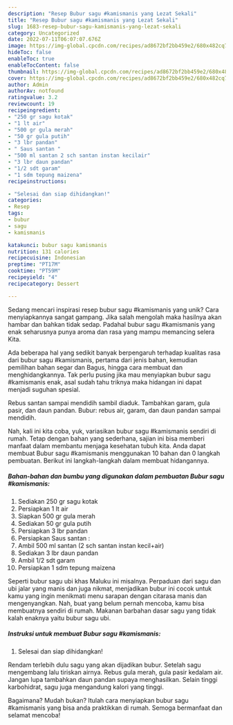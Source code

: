```yaml
---
description: "Resep Bubur sagu #kamismanis yang Lezat Sekali"
title: "Resep Bubur sagu #kamismanis yang Lezat Sekali"
slug: 1683-resep-bubur-sagu-kamismanis-yang-lezat-sekali
category: Uncategorized
date: 2022-07-11T06:07:07.676Z
image: https://img-global.cpcdn.com/recipes/ad8672bf2bb459e2/680x482cq70/bubur-sagu-kamismanis-foto-resep-utama.jpg
hideToc: false
enableToc: true
enableTocContent: false
thumbnail: https://img-global.cpcdn.com/recipes/ad8672bf2bb459e2/680x482cq70/bubur-sagu-kamismanis-foto-resep-utama.jpg
cover: https://img-global.cpcdn.com/recipes/ad8672bf2bb459e2/680x482cq70/bubur-sagu-kamismanis-foto-resep-utama.jpg
author: Admin
authorAv: notfound
ratingvalue: 3.2
reviewcount: 19
recipeingredient:
- "250 gr sagu kotak"
- "1 lt air"
- "500 gr gula merah"
- "50 gr gula putih"
- "3 lbr pandan"
- " Saus santan "
- "500 ml santan 2 sch santan instan kecilair"
- "3 lbr daun pandan"
- "1/2 sdt garam"
- "1 sdm tepung maizena"
recipeinstructions:

- "Selesai dan siap dihidangkan!"
categories:
- Resep
tags:
- bubur
- sagu
- kamismanis

katakunci: bubur sagu kamismanis 
nutrition: 131 calories
recipecuisine: Indonesian
preptime: "PT17M"
cooktime: "PT59M"
recipeyield: "4"
recipecategory: Dessert

---
```





Sedang mencari inspirasi resep bubur sagu #kamismanis yang unik? Cara menyiapkannya sangat gampang. Jika salah mengolah maka hasilnya akan hambar dan bahkan tidak sedap. Padahal bubur sagu #kamismanis yang enak seharusnya punya aroma dan rasa yang mampu memancing selera Kita.





Ada beberapa hal yang sedikit banyak berpengaruh terhadap kualitas rasa dari bubur sagu #kamismanis, pertama dari jenis bahan, kemudian pemilihan bahan segar dan Bagus, hingga cara membuat dan menghidangkannya. Tak perlu pusing jika mau menyiapkan bubur sagu #kamismanis enak,      asal sudah tahu triknya maka hidangan ini dapat menjadi suguhan spesial.














Rebus santan sampai mendidih sambil diaduk. Tambahkan garam, gula pasir, dan daun pandan. Bubur: rebus air, garam, dan daun pandan sampai mendidih.






Nah, kali ini kita coba, yuk, variasikan bubur sagu #kamismanis sendiri di rumah. Tetap dengan bahan yang sederhana, sajian ini bisa memberi manfaat dalam membantu menjaga kesehatan tubuh kita. Anda dapat membuat Bubur sagu #kamismanis menggunakan 10 bahan dan 0 langkah pembuatan. Berikut ini langkah-langkah dalam membuat hidangannya.

<!--inarticleads1-->

##### Bahan-bahan dan bumbu yang digunakan dalam pembuatan Bubur sagu #kamismanis:

1. Sediakan 250 gr sagu kotak
1. Persiapkan 1 lt air
1. Siapkan 500 gr gula merah
1. Sediakan 50 gr gula putih
1. Persiapkan 3 lbr pandan
1. Persiapkan  Saus santan :
1. Ambil 500 ml santan (2 sch santan instan kecil+air)
1. Sediakan 3 lbr daun pandan
1. Ambil 1/2 sdt garam
1. Persiapkan 1 sdm tepung maizena


Seperti bubur sagu ubi khas Maluku ini misalnya. Perpaduan dari sagu dan ubi jalar yang manis dan juga nikmat, menjadikan bubur ini cocok untuk kamu yang ingin menikmati menu sarapan dengan citarasa manis dan mengenyangkan. Nah, buat yang belum pernah mencoba, kamu bisa membuatnya sendiri di rumah. Makanan barbahan dasar sagu yang tidak kalah enaknya yaitu bubur sagu ubi. 

<!--inarticleads2-->

##### Instruksi untuk membuat Bubur sagu #kamismanis:


1. Selesai dan siap dihidangkan!

Rendam terlebih dulu sagu yang akan dijadikan bubur. Setelah sagu mengembang lalu tiriskan airnya. Rebus gula merah, gula pasir kedalam air. Jangan lupa tambahkan daun pandan supaya menghasilkan. Selain tinggi karbohidrat, sagu juga mengandung kalori yang tinggi. 

Bagaimana? Mudah bukan? Itulah cara menyiapkan bubur sagu #kamismanis yang bisa anda praktikkan di rumah. Semoga bermanfaat dan selamat mencoba!
